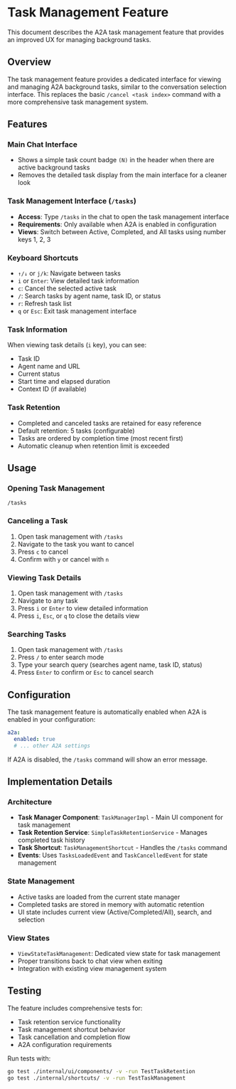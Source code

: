 # Task Management Feature

This document describes the A2A task management feature that provides an improved UX for managing background tasks.

## Overview

The task management feature provides a dedicated interface for viewing and managing A2A background tasks, similar to the conversation selection interface. This replaces the basic `/cancel <task index>` command with a more comprehensive task management system.

## Features

### Main Chat Interface
- Shows a simple task count badge `(N)` in the header when there are active background tasks
- Removes the detailed task display from the main interface for a cleaner look

### Task Management Interface (`/tasks`)
- **Access**: Type `/tasks` in the chat to open the task management interface
- **Requirements**: Only available when A2A is enabled in configuration
- **Views**: Switch between Active, Completed, and All tasks using number keys 1, 2, 3

### Keyboard Shortcuts
- `↑/↓` or `j/k`: Navigate between tasks
- `i` or `Enter`: View detailed task information
- `c`: Cancel the selected active task
- `/`: Search tasks by agent name, task ID, or status
- `r`: Refresh task list
- `q` or `Esc`: Exit task management interface

### Task Information
When viewing task details (`i` key), you can see:
- Task ID
- Agent name and URL
- Current status
- Start time and elapsed duration
- Context ID (if available)

### Task Retention
- Completed and canceled tasks are retained for easy reference
- Default retention: 5 tasks (configurable)
- Tasks are ordered by completion time (most recent first)
- Automatic cleanup when retention limit is exceeded

## Usage

### Opening Task Management
```
/tasks
```

### Canceling a Task
1. Open task management with `/tasks`
2. Navigate to the task you want to cancel
3. Press `c` to cancel
4. Confirm with `y` or cancel with `n`

### Viewing Task Details
1. Open task management with `/tasks`
2. Navigate to any task
3. Press `i` or `Enter` to view detailed information
4. Press `i`, `Esc`, or `q` to close the details view

### Searching Tasks
1. Open task management with `/tasks`
2. Press `/` to enter search mode
3. Type your search query (searches agent name, task ID, status)
4. Press `Enter` to confirm or `Esc` to cancel search

## Configuration

The task management feature is automatically enabled when A2A is enabled in your configuration:

```yaml
a2a:
  enabled: true
  # ... other A2A settings
```

If A2A is disabled, the `/tasks` command will show an error message.

## Implementation Details

### Architecture
- **Task Manager Component**: `TaskManagerImpl` - Main UI component for task management
- **Task Retention Service**: `SimpleTaskRetentionService` - Manages completed task history
- **Task Shortcut**: `TaskManagementShortcut` - Handles the `/tasks` command
- **Events**: Uses `TasksLoadedEvent` and `TaskCancelledEvent` for state management

### State Management
- Active tasks are loaded from the current state manager
- Completed tasks are stored in memory with automatic retention
- UI state includes current view (Active/Completed/All), search, and selection

### View States
- `ViewStateTaskManagement`: Dedicated view state for task management
- Proper transitions back to chat view when exiting
- Integration with existing view management system

## Testing

The feature includes comprehensive tests for:
- Task retention service functionality
- Task management shortcut behavior
- Task cancellation and completion flow
- A2A configuration requirements

Run tests with:
```bash
go test ./internal/ui/components/ -v -run TestTaskRetention
go test ./internal/shortcuts/ -v -run TestTaskManagement
```